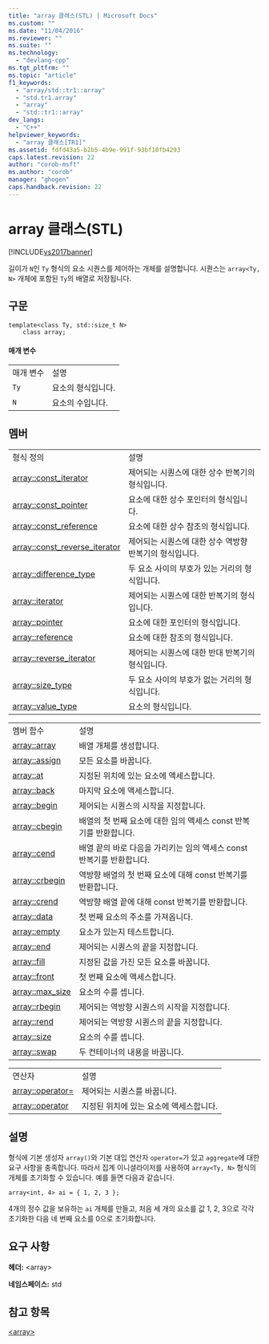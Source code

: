 ```yaml
---
title: "array 클래스(STL) | Microsoft Docs"
ms.custom: ""
ms.date: "11/04/2016"
ms.reviewer: ""
ms.suite: ""
ms.technology: 
  - "devlang-cpp"
ms.tgt_pltfrm: ""
ms.topic: "article"
f1_keywords: 
  - "array/std::tr1::array"
  - "std.tr1.array"
  - "array"
  - "std::tr1::array"
dev_langs: 
  - "C++"
helpviewer_keywords: 
  - "array 클래스[TR1]"
ms.assetid: fdfd43a5-b2b5-4b9e-991f-93bf10fb4293
caps.latest.revision: 22
author: "corob-msft"
ms.author: "corob"
manager: "ghogen"
caps.handback.revision: 22
---
```

# array 클래스(STL)
[!INCLUDE[vs2017banner](../assembler/inline/includes/vs2017banner.md)]

길이가 `N`인 `Ty` 형식의 요소 시퀀스를 제어하는 개체를 설명합니다.  시퀀스는 `array<Ty, N>` 개체에 포함된 `Ty`의 배열로 저장됩니다.  
  
## 구문  
  
```  
template<class Ty, std::size_t N>  
    class array;  
```  
  
#### 매개 변수  
  
|||  
|-|-|  
|매개 변수|설명|  
|`Ty`|요소의 형식입니다.|  
|`N`|요소의 수입니다.|  
  
## 멤버  
  
|||  
|-|-|  
|형식 정의|설명|  
|[array::const\_iterator](../Topic/array::const_iterator.md)|제어되는 시퀀스에 대한 상수 반복기의 형식입니다.|  
|[array::const\_pointer](../Topic/array::const_pointer.md)|요소에 대한 상수 포인터의 형식입니다.|  
|[array::const\_reference](../Topic/array::const_reference.md)|요소에 대한 상수 참조의 형식입니다.|  
|[array::const\_reverse\_iterator](../Topic/array::const_reverse_iterator.md)|제어되는 시퀀스에 대한 상수 역방향 반복기의 형식입니다.|  
|[array::difference\_type](../Topic/array::difference_type.md)|두 요소 사이의 부호가 있는 거리의 형식입니다.|  
|[array::iterator](../Topic/array::iterator.md)|제어되는 시퀀스에 대한 반복기의 형식입니다.|  
|[array::pointer](../Topic/array::pointer.md)|요소에 대한 포인터의 형식입니다.|  
|[array::reference](../Topic/array::reference.md)|요소에 대한 참조의 형식입니다.|  
|[array::reverse\_iterator](../Topic/array::reverse_iterator.md)|제어되는 시퀀스에 대한 반대 반복기의 형식입니다.|  
|[array::size\_type](../Topic/array::size_type.md)|두 요소 사이의 부호가 없는 거리의 형식입니다.|  
|[array::value\_type](../Topic/array::value_type.md)|요소의 형식입니다.|  
  
|||  
|-|-|  
|멤버 함수|설명|  
|[array::array](../Topic/array::array.md)|배열 개체를 생성합니다.|  
|[array::assign](../Topic/array::assign.md)|모든 요소를 바꿉니다.|  
|[array::at](../Topic/array::at.md)|지정된 위치에 있는 요소에 액세스합니다.|  
|[array::back](../Topic/array::back.md)|마지막 요소에 액세스합니다.|  
|[array::begin](../Topic/array::begin.md)|제어되는 시퀀스의 시작을 지정합니다.|  
|[array::cbegin](../Topic/array::cbegin.md)|배열의 첫 번째 요소에 대한 임의 액세스 const 반복기를 반환합니다.|  
|[array::cend](../Topic/array::cend.md)|배열 끝의 바로 다음을 가리키는 임의 액세스 const 반복기를 반환합니다.|  
|[array::crbegin](../Topic/array::crbegin.md)|역방향 배열의 첫 번째 요소에 대해 const 반복기를 반환합니다.|  
|[array::crend](../Topic/array::crend.md)|역방향 배열 끝에 대해 const 반복기를 반환합니다.|  
|[array::data](../Topic/array::data.md)|첫 번째 요소의 주소를 가져옵니다.|  
|[array::empty](../Topic/array::empty.md)|요소가 있는지 테스트합니다.|  
|[array::end](../Topic/array::end.md)|제어되는 시퀀스의 끝을 지정합니다.|  
|[array::fill](../Topic/array::fill.md)|지정된 값을 가진 모든 요소를 바꿉니다.|  
|[array::front](../Topic/array::front.md)|첫 번째 요소에 액세스합니다.|  
|[array::max\_size](../Topic/array::max_size.md)|요소의 수를 셉니다.|  
|[array::rbegin](../Topic/array::rbegin.md)|제어되는 역방향 시퀀스의 시작을 지정합니다.|  
|[array::rend](../Topic/array::rend.md)|제어되는 역방향 시퀀스의 끝을 지정합니다.|  
|[array::size](../Topic/array::size.md)|요소의 수를 셉니다.|  
|[array::swap](../Topic/array::swap.md)|두 컨테이너의 내용을 바꿉니다.|  
  
|||  
|-|-|  
|연산자|설명|  
|[array::operator\=](../Topic/array::operator=.md)|제어되는 시퀀스를 바꿉니다.|  
|[array::operator](../Topic/array::operator.md)|지정된 위치에 있는 요소에 액세스합니다.|  
  
## 설명  
 형식에 기본 생성자 `array()`와 기본 대입 연산자 `operator=`가 있고 `aggregate`에 대한 요구 사항을 충족합니다.  따라서 집계 이니셜라이저를 사용하여 `array<Ty, N>` 형식의 개체를 초기화할 수 있습니다.  예를 들면 다음과 같습니다.  
  
```  
array<int, 4> ai = { 1, 2, 3 };  
```  
  
 4개의 정수 값을 보유하는 `ai` 개체를 만들고, 처음 세 개의 요소를 값 1, 2, 3으로 각각 초기화한 다음 네 번째 요소를 0으로 초기화합니다.  
  
## 요구 사항  
 **헤더:** \<array\>  
  
 **네임스페이스:** std  
  
## 참고 항목  
 [\<array\>](../standard-library/array.md)